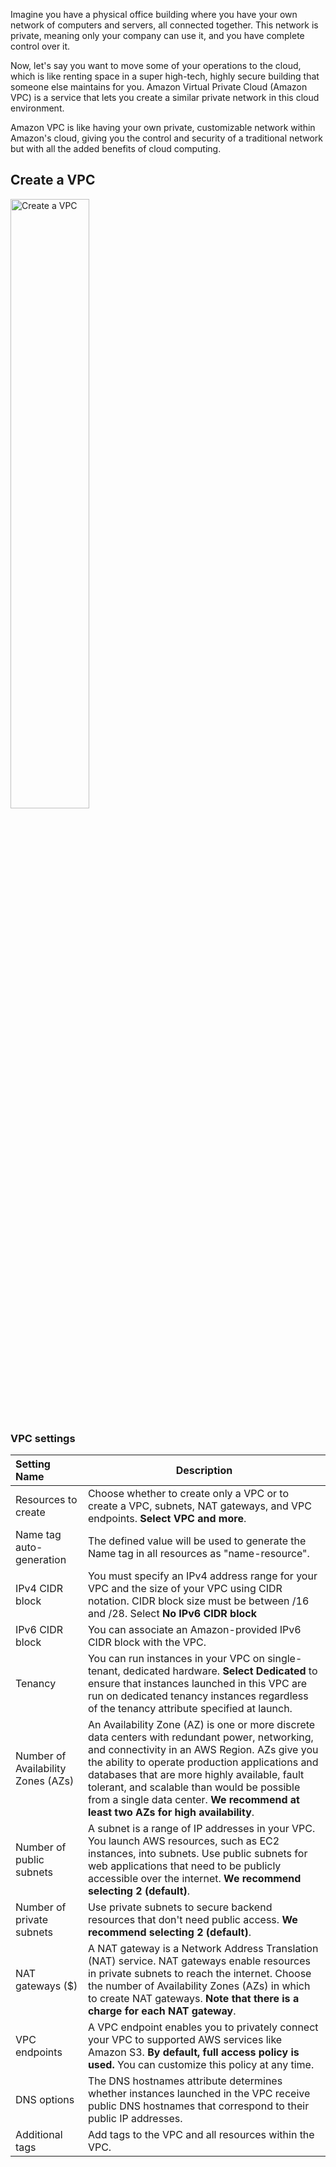 Imagine you have a physical office building where you have your own network of computers and servers, all connected together. This network is private, meaning only your company can use it, and you have complete control over it.

Now, let's say you want to move some of your operations to the cloud, which is like renting space in a super high-tech, highly secure building that someone else maintains for you. Amazon Virtual Private Cloud (Amazon VPC) is a service that lets you create a similar private network in this cloud environment.

Amazon VPC is like having your own private, customizable network within Amazon's cloud, giving you the control and security of a traditional network but with all the added benefits of cloud computing.

## Create a VPC

<p><img src="/static/images/quickstart/vpc/vpc-settings.jpg" alt="Create a VPC" style="width: 50%;"></p>

### VPC settings

**Setting Name** | **Description** 
:--- | ---
Resources to create | Choose whether to create only a VPC or to create a VPC, subnets, NAT gateways, and VPC endpoints. **Select VPC and more**.
Name tag auto-generation | The defined value will be used to generate the Name tag in all resources as "name-resource".
IPv4 CIDR block | You must specify an IPv4 address range for your VPC and the size of your VPC using CIDR notation. CIDR block size must be between /16 and /28. Select **No IPv6 CIDR block**
IPv6 CIDR block | You can associate an Amazon-provided IPv6 CIDR block with the VPC.
Tenancy | You can run instances in your VPC on single-tenant, dedicated hardware. **Select Dedicated** to ensure that instances launched in this VPC are run on dedicated tenancy instances regardless of the tenancy attribute specified at launch.
Number of Availability Zones (AZs) | An Availability Zone (AZ) is one or more discrete data centers with redundant power, networking, and connectivity in an AWS Region. AZs give you the ability to operate production applications and databases that are more highly available, fault tolerant, and scalable than would be possible from a single data center. **We recommend at least two AZs for high availability**.
Number of public subnets | A subnet is a range of IP addresses in your VPC. You launch AWS resources, such as EC2 instances, into subnets. Use public subnets for web applications that need to be publicly accessible over the internet. **We recommend selecting 2 (default)**.
Number of private subnets | Use private subnets to secure backend resources that don't need public access.  **We recommend selecting 2 (default)**.
NAT gateways ($) | A NAT gateway is a Network Address Translation (NAT) service. NAT gateways enable resources in private subnets to reach the internet. Choose the number of Availability Zones (AZs) in which to create NAT gateways. **Note that there is a charge for each NAT gateway**.
VPC endpoints | A VPC endpoint enables you to privately connect your VPC to supported AWS services like Amazon S3. **By default, full access policy is used.** You can customize this policy at any time.
DNS options | The DNS hostnames attribute determines whether instances launched in the VPC receive public DNS hostnames that correspond to their public IP addresses.
Additional tags | Add tags to the VPC and all resources within the VPC.